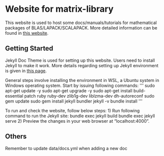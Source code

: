 # Website for matrix-library

This website is used to host some docs/manuals/tutorials for mathematical packages of BLAS/LAPACK/SCALAPACK. More detailed information can be found in [this website](https://ericzhng.github.io/docs-matrix-library/).

## Getting Started

Jekyll Doc Theme is used for setting up this website. Users need to install Jekyll to make it work. More details regarding setting up Jekyll environment is given in [this page](https://ericzhng.github.io/psn-blogs/blog/github-page-jekyll/). 

General steps involve installing the environment in WSL, a Ubuntu system in Windows operating system. Start by issuing following commands:
'''
	sudo apt-get update -y 
	sudo apt-get upgrade -y
	sudo apt-get install build-essential patch ruby ruby-dev zlib1g-dev liblzma-dev dh-autoreconf
	sudo gem update
	sudo gem install jekyll bundler
	jekyll -v
	bundle install
'''

To run and check the website, follow below steps:
	1) Run following command to run the Jekyll site: 
		bundle exec jekyll build
		bundle exec jekyll serve
	2) Preview the changes in your web browser at “localhost:4000”.

## Others

Remember to update data/docs.yml when adding a new doc



